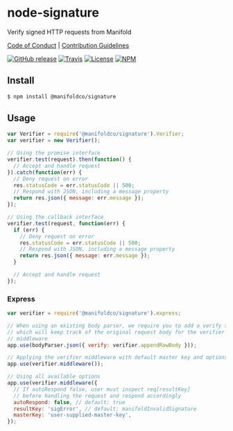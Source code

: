# node-signature

Verify signed HTTP requests from Manifold

[Code of Conduct](./.github/CONDUCT.md) | [Contribution Guidelines](./.github/CONTRIBUTING.md)

[![GitHub release](https://img.shields.io/github/tag/manifoldco/node-signature.svg?label=latest)](https://github.com/manifoldco/node-signature/releases) [![Travis](https://img.shields.io/travis/manifoldco/node-signature/master.svg)](https://travis-ci.org/manifoldco/node-signature) [![License](https://img.shields.io/badge/license-BSD-blue.svg)](./LICENSE.md) [![NPM](https://img.shields.io/npm/v/@manifoldco/signature.svg)](https://npmjs.org/package/@manifoldco/signature)

## Install

```bash
$ npm install @manifoldco/signature
```

## Usage

```js
var Verifier = require('@manifoldco/signature').Verifier;
var verifier = new Verifier();

// Using the promise interface
verifier.test(request).then(function() {
  // Accept and handle request
}).catch(function(err) {
  // Deny request on error
  res.statusCode = err.statusCode || 500;
  // Respond with JSON, including a message property
  return res.json({ message: err.message });
});

// Using the callback interface
verifier.test(request, function(err) {
  if (err) {
    // Deny request on error
    res.statusCode = err.statusCode || 500;
    // Respond with JSON, including a message property
    return res.json({ message: err.message });
  }

  // Accept and handle request
});
```

### Express

```js
var verifier = require('@manifoldco/signature').express;

// When using an existing body parser, we require you to add a verify step
// which will keep track of the original request body for the verifier
// middleware
app.use(bodyParser.json({ verify: verifier.appendRawBody }));

// Applying the verifier middleware with default master key and options (recommended)
app.use(verifier.middleware());

// Using all available options
app.use(verifier.middleware({
  // If autoRespond false, user must inspect req[resultKey]
  // before handling the request and respond accordingly
  autoRespond: false, // default: true
  resultKey: 'sigError', // default: manifoldInvalidSignature
  masterKey: 'user-supplied-master-key',
});
```
